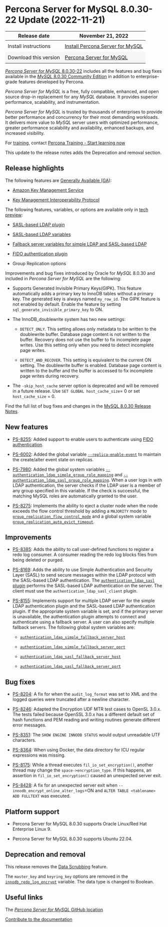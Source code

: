 # Percona Server for MySQL 8.0.30-22 Update (2022-11-21)

<style>
    table {
        width=50%';
        font-family: Chivo, Colfax, Franziska, Helvetica, Arial, sans-serif;
    }
    table td {
        border: 0px;
        padding: 8px;
    }
    tr:nth-child(even){
        background-color:#f5f5f5
    }
    tr:hover {
        background-color: #dddd;
    }
</style>

| Release date | November 21, 2022 |
|---|---|
| Install instructions | [Install Percona Server for MySQL](https://docs.percona.com/percona-server/8.0/installation.html) |
| Download this version | [Percona Server for MySQL](https://www.percona.com/downloads/Percona-Server-LATEST/)

[*Percona Server for MySQL* 8.0.30-22](https://www.percona.com/software/mysql-database/percona-server) includes all the features and bug fixes available in the
[*MySQL* 8.0.30 Community Edition](https://dev.mysql.com/doc/relnotes/mysql/8.0/en/news-8-0-30.html)
in addition to enterprise-grade features developed by Percona.

*Percona Server for MySQL* is a free, fully compatible, enhanced, and open
source drop-in replacement for any *MySQL* database. It provides superior
performance, scalability, and instrumentation.

*Percona Server for MySQL* is trusted by thousands of enterprises to provide
better performance and concurrency for their most demanding workloads. It
delivers more value to *MySQL* server users with optimized performance,
greater performance scalability and availability, enhanced backups, and
increased visibility. 

For [training](https://www.percona.com/training), contact [Percona Training - Start learning now](https://learn.percona.com/contact-me)

This update to the release notes adds the Deprecation and removal section.

## Release highlights

The following features are [Generally Available (GA)](../glossary.md#general-availability-ga):

* [Amazon Key Management Service](../security/using-amz-kms.md)
  
* [Key Management Interoperability Protocol](../security/using-kmip.md)

The following features, variables, or options are available only in [tech preview](../glossary.md#tech-preview):

* [SASL-based LDAP plugin](../security/ldap-authentication.md)

* [SASL-based LDAP variables](../security/ldap-system-variables.md)

* [Fallback server variables for simple LDAP and SASL-based LDAP](../security/ldap-system-variables.md)

* [FIDO authentication plugin](../security/fido-authentication-plugin.md)

* Group Replication options

Improvements and bug fixes introduced by Oracle for *MySQL* 8.0.30 and included in *Percona Server for MySQL* are the following:

* Supports Generated Invisible Primary Keys(GIPK). This feature automatically adds a primary key to InnoDB tables without a primary key. The generated key is always named `my_row_id`. The GIPK feature is not enabled by default. Enable the feature by setting `sql_generate_invisible_primary_key` to ON.

* The InnoDB_doublewrite system has two new settings:

  * `DETECT_ONLY`. This setting allows only metadata to be written to the doublewrite buffer. Database page content is not written to the buffer. Recovery does not use the buffer to fix incomplete page writes. Use this setting only when you need to detect incomplete page writes.

  * `DETECT_AND_RECOVER`. This setting is equivalent to the current ON setting. The doublewrite buffer is enabled. Database page content is written to the buffer and the buffer is accessed to fix incomplete page writes during recovery.

* The `-skip_host_cache` server option is deprecated and will be removed in a future release. Use `SET GLOBAL host_cache_size`= 0 or set `host_cache_size` = 0.

Find the full list of bug fixes and changes in the [MySQL 8.0.30 Release Notes](https://dev.mysql.com/doc/relnotes/mysql/8.0/en/news-8-0-30.html).

## New features

* [PS-8255](https://jira.percona.com/browse/PS-8255): Added support to enable users to authenticate using [FIDO authentication](../security/fido-authentication-plugin.md).
  
* [PS-6002](https://jira.percona.com/browse/PS-6002): Added the global variable [`--replica-enable-event`](../replication/group-replication-system-variables.md#replica-enable-event) to maintain the create/alter event state on replicas.
  
* [PS-7980](https://jira.percona.com/browse/PS-7980): Added the global system variables [`--authentication_ldap_simple_group_role_mapping`](../security/ldap-system-variables.md#authentication_ldap_simple_group_role_mapping) and [`--authentication_ldap_sasl_group_role_mapping`](../security/ldap-system-variables.md#authentication_ldap_sasl_group_role_mapping). When a user logs in with LDAP authentication, the server checks if the LDAP user is a member of any group specified in this variable. If the check is successful, the matching MySQL roles are automatically granted to the user.
  
* [PS-8275](https://jira.percona.com/browse/PS-8275): Implements the ability to eject a cluster node when the node exceeds the flow control threshold by adding a `MAJORITY` mode to [`group_replication_flow_control_mode`](../replication/group-replication-system-variables.md#group-replication-flow-control-mode) and a global system variable [`group_replication_auto_evict_timeout`](../replication/group-replication-system-variables.md#group-replication-auto-evict-timeout).

## Improvements

* [PS-8385](https://jira.percona.com/browse/PS-8385): Adds the ability to call user-defined functions to register a redo log consumer. A consumer reading the redo log blocks files from being deleted or purged.

* [PS-8169](https://jira.percona.com/browse/PS-8169): Adds the ability to use Simple Authentication and Security Layer (SASL) to send secure messages within the LDAP protocol with the SASL-based LDAP authentication. The [`authentication_ldap_sasl` plugin](../security/ldap-authentication.md) performs the SASL-based LDAP authentication on the server. The client must use the `authentication_ldap_sasl_client` plugin.
  
* [PS-8155](https://jira.percona.com/browse/PS-8155): Implements support for multiple LDAP server for the simple LDAP authentication plugin and the SASL-based LDAP authentication plugin. If the appropriate system variable is set, and if the primary server is unavailable, the authentication plugin attempts to connect and authenticate using a fallback server. A user can also specify multiple fallback servers. The following global system variables are:
  
  * [`authentication_ldap_simple_fallback_server_host`](../security/ldap-system-variables.md#authentication-ldap-simple-fallback-server-host)
  
  * [`authentication_ldap_simple_fallback_server_port`](../security/ldap-system-variables.md#authentication-ldap-simple-fallback-server-port)
  
  * [`authentication_ldap_sasl_fallback_server_host`](../security/ldap-system-variables.md#authentication-ldap-sasl-fallback-server-host)
  
  * [`authentication_ldap_sasl_fallback_server_port`](../security/ldap-system-variables.md#authentication-ldap-sasl-fallback-server-port)

## Bug fixes

* [PS-8204](https://jira.percona.com/browse/PS-8204/): A fix for when the `audit_log_format` was set to XML and the logged queries were truncated after a newline character.

* [PS-8246](https://jira.percona.com/browse/PS-8246): Adapted the Encryption UDF MTR test cases to OpenSL 3.0.x. The tests failed because OpenSSL 3.0.x has a different default set of hash functions and PEM reading and writing routines generate different error messages.

* [PS-8351](https://jira.percona.com/browse/PS-8351): The `SHOW ENGINE INNODB STATUS` would output unreadable UTF characters.

* [PS-8364](https://jira.percona.com/browse/PS-8364): When using Docker, the data directory for ICU regular expressions was missing.

* [PS-8175](https://jira.percona.com/browse/PS-8175): While a thread executes `fil_io_set_encryption()`, another thread may change the `space->encryption_type`. If this happens, an assertion in `fil_io_set_encryption()` caused an unexpected server exit.

* [PS-8428](https://jira.percona.com/browse/PS-8428): A fix for an unexpected server exit when `--innodb_encrypt_online_alter_logs`=ON and `ALTER TABLE <tablename> ADD FULLTEXT` was executed.

## Platform support

* Percona Server for MySQL 8.0.30 supports Oracle Linux/Red Hat Enterprise Linux 9.

* Percona Server for MySQL 8.0.30 supports Ubuntu 22.04.

## Deprecation and removal

This release removes the [Data Scrubbing](../security/data-scrubbing.md) feature.

The `master_key` and `keyring_key` options are removed in the [`innodb_redo_log_encrypt`](../security/encrypting-redo-log.md#innodb_redo_log_encrypt) variable. The data type is changed to Boolean.

## Useful links

The [*Percona Server for MySQL* GitHub location](https://github.com/percona/percona-server/)

[Contribute to the documentation](https://github.com/percona/psmysql-docs/blob/8.0/contributing.md)
